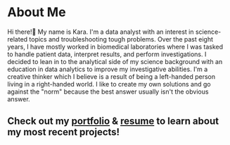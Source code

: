 # About Me 
Hi there!👋 My name is Kara. I'm a data analyst with an interest in science-related topics and troubleshooting tough problems. 
Over the past eight years, I have mostly worked in biomedical laboratories where I was tasked to handle patient data, interpret results, and perform investigations. I decided to lean in to the analytical side of my science background with an education in data analytics to improve my investigative abilities. I'm a creative thinker which I believe is a result of being a left-handed person living in a right-handed world. I like to create my own solutions and go against the "norm" because the best answer usually isn't the obvious answer.

## Check out my [portfolio](https://ke177409.github.io/Kara-Evans-Portfolio/) & [resume](https://github.com/ke177409/Kara-Evans-Portfolio/blob/main/images/Evans.Kara%20Resume.pdf) to learn about my most recent projects!
